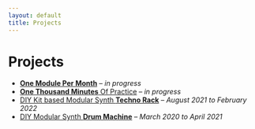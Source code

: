 ```yaml
---
layout: default
title: Projects
---
```


# Projects

* [**One Module Per Month**](/) – *in progress*
* [**One Thousand Minutes** Of Practice](/projects/one-thousand-minutes-of-practice) – *in progress*
* [DIY Kit based Modular Synth **Techno Rack**](/projects/diy-kit-based-modular-synthesizer-techno-rack) – *August 2021 to February 2022*
* [DIY Modular Synth **Drum Machine**](/projects/diy-modular-synthesizer-drum-machine) – *March 2020 to April 2021*

